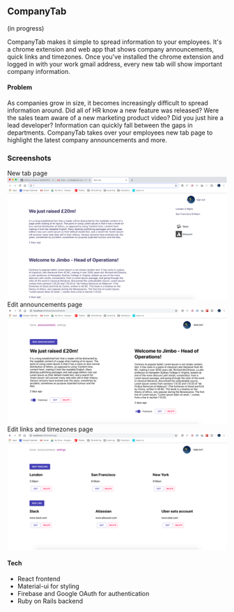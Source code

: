 ## CompanyTab
(in progress)

CompanyTab makes it simple to spread information to your employees. It's a chrome extension and web app that shows company announcements, quick links and timezones. Once you've installed the chrome extension and logged in with your work gmail address, every new tab will show important company information.

#### Problem
As companies grow in size, it becomes increasingly difficult to spread information around. Did all of HR know a new feature was released? Were the sales team aware of a new marketing product video? Did you just hire a lead developer? Information can quickly fall between the gaps in departments. CompanyTab takes over your employees new tab page to highlight the latest company announcements and more.

### Screenshots
New tab page
![](public/CompanyTab.png)
Edit announcements page
![](public/CompanyTabAnnouncements.png)
Edit links and timezones page
![](public/CompanyTabSettings.png)
#### Tech
* React frontend
* Material-ui for styling
* Firebase and Google OAuth for authentication
* Ruby on Rails backend
